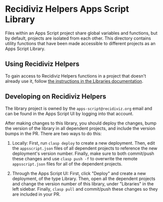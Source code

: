 # Recidiviz Helpers Apps Script Library

Files within an Apps Script project share global variables and functions, but by
default, projects are isolated from each other. This directory contains utility
functions that have been made accessible to different projects as an Apps Script
Library.

## Using Recidiviz Helpers

To gain access to Recidiviz Helpers functions in a project that doesn't already
use it, follow
[the instructions in the Libraries documentation](https://developers.google.com/apps-script/guides/libraries#add_a_library_to_your_script_project).

## Developing on Recidiviz Helpers

The library project is owned by the `apps-script@recidiviz.org` email and can be
found in the Apps Script UI by logging into that account.

After making changes to this library, you should deploy the changes, bump the
version of the library in all dependent projects, and include the version bumps
in the PR. There are two ways to do this:

1. Locally: First, run `clasp deploy` to create a new deployment. Then, edit the
   `appsscript.json` files of all dependent projects to reference the new
   deployment's version number. Finally, make sure to both commit/push these
   changes and use `clasp push -f` to overwrite the remote `appsscript.json`
   files for all of the dependent projects.

2. Through the Apps Script UI: First, click "Deploy" and create a new
   deployment, of the type Library. Then, open all the dependent projects and
   change the version number of this library, under "Libraries" in the left
   sidebar. Finally, `clasp pull` and commit/push these changes so they are
   included in your PR.
